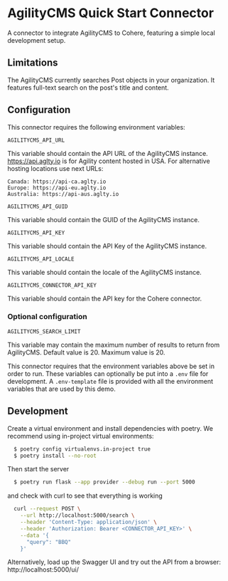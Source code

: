 # AgilityCMS Quick Start Connector

A connector to integrate AgilityCMS to Cohere, featuring a simple local development setup.

## Limitations

The AgilityCMS currently searches Post objects in your organization. It features full-text search on the post's title and content.

## Configuration

This connector requires the following environment variables:

```
AGILITYCMS_API_URL
```

This variable should contain the API URL of the AgilityCMS instance.
https://api.aglty.io is for Agility content hosted in USA.
For alternative hosting locations use next URLs:

```
Canada: https://api-ca.aglty.io
Europe: https://api-eu.aglty.io
Australia: https://api-aus.aglty.io
```

```
AGILITYCMS_API_GUID
```

This variable should contain the GUID of the AgilityCMS instance.

```
AGILITYCMS_API_KEY
```

This variable should contain the API Key of the AgilityCMS instance.

```
AGILITYCMS_API_LOCALE
```

This variable should contain the locale of the AgilityCMS instance.

```
AGILITYCMS_CONNECTOR_API_KEY
```

This variable should contain the API key for the Cohere connector.

### Optional configuration

```
AGILITYCMS_SEARCH_LIMIT
```

This variable may contain the maximum number of results to return from AgilityCMS. Default value is 20.
Maximum value is 20.

This connector requires that the environment variables above
be set in order to run. These variables can optionally be put into a `.env` file for development.
A `.env-template` file is provided with all the environment variables that are used by this demo.

## Development

Create a virtual environment and install dependencies with poetry. We recommend using in-project virtual environments:

```bash
  $ poetry config virtualenvs.in-project true
  $ poetry install --no-root
```

Then start the server

```bash
  $ poetry run flask --app provider --debug run --port 5000
```

and check with curl to see that everything is working

```bash
  curl --request POST \
    --url http://localhost:5000/search \
    --header 'Content-Type: application/json' \
    --header 'Authorization: Bearer <CONNECTOR_API_KEY>' \
    --data '{
      "query": "BBQ"
    }'
```

Alternatively, load up the Swagger UI and try out the API from a browser: http://localhost:5000/ui/
